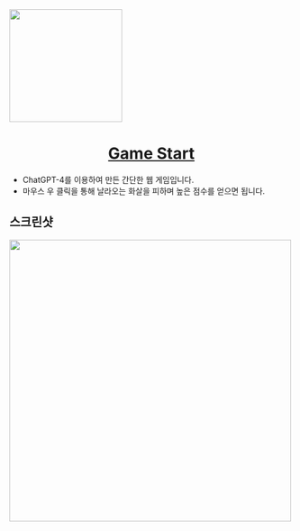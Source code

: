 <div align="center" style="display:flex;">
  <img width="200px;" src="https://user-images.githubusercontent.com/67573836/236433328-dbef686a-019e-44b2-a8f6-dd3ded27b12a.png"/>
</div>

<h1 align="middle"><a href="https://lolmovinggame.com">Game Start</a></h1>

- ChatGPT-4를 이용하여 만든 간단한 웹 게임입니다.
- 마우스 우 클릭을 통해 날라오는 화살을 피하며 높은 점수를 얻으면 됩니다.

## 스크린샷
<div align="center" style="display:flex;">
  <img width="500px;" src="https://user-images.githubusercontent.com/67573836/236434862-3d8b0c69-0de4-4626-bacf-1dbe8d491366.png"/>
</div>
